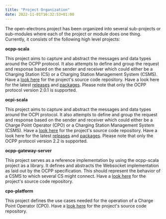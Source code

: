```yaml
---
title: "Project Organization"
date: 2022-11-01T16:32:53+01:00
---
```


The open-electrons project has been organized into several sub-projects or sub-modules where each of the project or module does
one thing. Currently, it consists of the following high level projects:

**ocpp-scala**

This project aims to capture and abstract the messages and data types around the OCPP protocol. It also attempts to define
and group the request and response based on the sender and receiver which could either be a Charging Station (CS) or a
Charging Station Management System (CSMS). Have a [look here](https://github.com/open-electrons/ocpp-scala) for the project's 
source code repository. Have a look here for the latest [releases](https://github.com/open-electrons/ocpp-scala/releases) 
and [packages](https://github.com/orgs/open-electrons/packages?repo_name=ocpp-scala). Please note that only the OCPP
protocol version 2.0.1 is supported.

**ocpi-scala**

This project aims to capture and abstract the messages and data types around the OCPI protocol. It also attempts to define
and group the request and response based on the sender and receiver which could either be a Charge Point Operator (CPO) or a
Charging Station Management System (CSMS). Have a [look here](https://github.com/open-electrons/ocpi-scala) for the project's 
source code repository. Have a look here for the latest [releases](https://github.com/open-electrons/ocpi-scala/releases) 
and [packages](https://github.com/orgs/open-electrons/packages?repo_name=ocpi-scala). Please note that only the OCPP
protocol version 2.2 is supported.

**ocpp-gateway-server**

This project serves as a reference implementation by using the ocpp-scala project as a library. It defines and abstracts
the Websocket implementation as laid out by the OCPP specification. This should represent the behavior of a CSMS to which
several CS might connect. Have a [look here](https://github.com/open-electrons/ocpp-gateway-server) 
for the project's source code repository.

**cpo-platform**

This project defines the use cases needed for the operation of a Charge Point Operator (CPO). Have a 
[look here](https://github.com/open-electrons/cpo-platform) for the project's source code repository.
